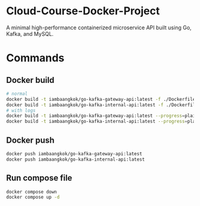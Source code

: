 # Cloud-Course-Docker-Project
A minimal high-performance containerized microservice API built using Go, Kafka, and MySQL.


# Commands

## Docker build
```sh
# normal
docker build -t iambaangkok/go-kafka-gateway-api:latest -f ./Dockerfile-gateway-api .
docker build -t iambaangkok/go-kafka-internal-api:latest -f ./Dockerfile-internal-api .
# with logs
docker build -t iambaangkok/go-kafka-gateway-api:latest --progress=plain --no-cache -f ./Dockerfile-gateway-api .
docker build -t iambaangkok/go-kafka-internal-api:latest --progress=plain --no-cache -f ./Dockerfile-internal-api .
```

## Docker push
```sh
docker push iambaangkok/go-kafka-gateway-api:latest
docker push iambaangkok/go-kafka-internal-api:latest
```

## Run compose file
```sh
docker compose down
docker compose up -d
```